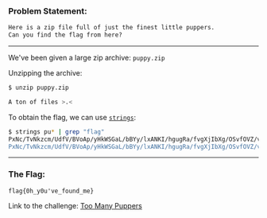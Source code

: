 ### Problem Statement:
```txt
Here is a zip file full of just the finest little puppers.
Can you find the flag from here?
```

---
We've been given a large zip archive: `puppy.zip`

Unzipping the archive:
```zsh
$ unzip puppy.zip

A ton of files >.<
```


To obtain the flag, we can use [`strings`]():

```zsh
$ strings pu* | grep "flag"
PxNc/TvNkzcm/UdfV/BVoAp/yHkWSGaL/bBYy/lxANKI/hgugRa/fvgXjIbXg/OSvfOVZ/vSXzvo/FSsDewdd/NFFzMKA/flag{0h_y0u've_found_me}PK
PxNc/TvNkzcm/UdfV/BVoAp/yHkWSGaL/bBYy/lxANKI/hgugRa/fvgXjIbXg/OSvfOVZ/vSXzvo/FSsDewdd/NFFzMKA/flag{0h_y0u've_found_me}PK
```


---

### The Flag:
    flag{0h_y0u've_found_me}


Link to the challenge: [Too Many Puppers](https://training.majorleaguecyber.org/challenges#Too%20Many%20Puppers-19)
